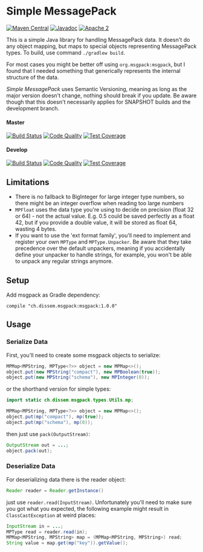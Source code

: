 Simple MessagePack
==================
[![Maven Central](https://maven-badges.herokuapp.com/maven-central/ch.dissem.msgpack/msgpack/badge.svg)](https://maven-badges.herokuapp.com/maven-central/ch.dissem.msgpack/msgpack)
[![Javadoc](https://javadoc-emblem.rhcloud.com/doc/ch.dissem.msgpack/msgpack/badge.svg)](http://www.javadoc.io/doc/ch.dissem.msgpack/msgpack)
[![Apache 2](https://img.shields.io/badge/license-Apache_2.0-blue.svg)](https://raw.githubusercontent.com/Dissem/Jabit/master/LICENSE)

This is a simple Java library for handling MessagePack data. It doesn't do any object mapping, but maps to special
objects representing MessagePack types. To build, use command `./gradlew build`.

For most cases you might be better off using `org.msgpack:msgpack`, but I found that I needed something that generically
represents the internal structure of the data.

_Simple MessagePack_ uses Semantic Versioning, meaning as long as the major version doesn't change, nothing should break if you
update. Be aware though that this doesn't necessarily applies for SNAPSHOT builds and the development branch.


#### Master
[![Build Status](https://travis-ci.org/Dissem/MsgPack.svg?branch=master)](https://travis-ci.org/Dissem/MsgPack) 
[![Code Quality](https://img.shields.io/codacy/eb92c25247b4444383b163304e57a3ce/master.svg)](https://www.codacy.com/app/chrigu-meyer/MsgPack/dashboard?bid=4122049)
[![Test Coverage](https://codecov.io/github/Dissem/MsgPack/coverage.svg?branch=master)](https://codecov.io/github/Dissem/MsgPack?branch=master)

#### Develop
[![Build Status](https://travis-ci.org/Dissem/MsgPack.svg?branch=develop)](https://travis-ci.org/Dissem/MsgPack?branch=develop) 
[![Code Quality](https://img.shields.io/codacy/eb92c25247b4444383b163304e57a3ce/develop.svg)](https://www.codacy.com/app/chrigu-meyer/MsgPack/dashboard?bid=4118049)
[![Test Coverage](https://codecov.io/github/Dissem/MsgPack/coverage.svg?branch=develop)](https://codecov.io/github/Dissem/MsgPack?branch=develop)

Limitations
--------------

* There is no fallback to BigInteger for large integer type numbers, so there might be an integer overflow when reading
  too large numbers
* `MPFloat` uses the data type you're using to decide on precision (float 32 or 64) - not the actual value. E.g. 0.5
  could be saved perfectly as a float 42, but if you provide a double value, it will be stored as float 64, wasting
  4 bytes.
* If you want to use the 'ext format family', you'll need to implement and register your own `MPType` and
  `MPType.Unpacker`. Be aware that they take precedence over the default unpackers, meaning if you accidentally define
  your unpacker to handle strings, for example, you won't be able to unpack any regular strings anymore.

Setup
-----

Add msgpack as Gradle dependency:
```Gradle
compile "ch.dissem.msgpack:msgpack:1.0.0"
```

Usage
-----

### Serialize Data

First, you'll need to create some msgpack objects to serialize:
```Java
MPMap<MPString, MPType<?>> object = new MPMap<>();
object.put(new MPString("compact"), new MPBoolean(true));
object.put(new MPString("schema"), new MPInteger(0));
```
or the shorthand version for simple types:
```Java
import static ch.dissem.msgpack.types.Utils.mp;

MPMap<MPString, MPType<?>> object = new MPMap<>();
object.put(mp("compact"), mp(true));
object.put(mp("schema"), mp(0));
```
then just use `pack(OutputStream)`:
```Java
OutputStream out = ...;
object.pack(out);
```


### Deserialize Data

For deserializing data there is the reader object:
```Java
Reader reader = Reader.getInstance()
```
just use `reader.read(InputStream)`. Unfortunately you'll need to make sure you got what you expected, the following
example might result in `ClassCastException` at weird places:
```Java
InputStream in = ...;
MPType read = reader.read(in);
MPMap<MPString, MPString> map = (MPMap<MPString, MPString>) read;
String value = map.get(mp("key")).getValue();
```